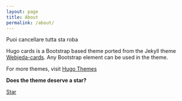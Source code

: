 ```yaml
---
layout: page
title: About
permalink: /about/
---
```


Puoi cancellare tutta sta roba


Hugo cards is a Bootstrap based theme ported from the Jekyll theme [Webjeda-cards](https://webjeda.com/cards/). Any Bootstrap element can be used in the theme.

For more themes, visit [Hugo Themes](https://themes.gohugo.io/)

**Does the theme deserve a star?**

<!-- Place this tag where you want the button to render. -->
<a class="github-button" href="https://github.com/bul-ikana/hugo-cards" data-icon="octicon-star" data-size="large" data-show-count="true" aria-label="Star bul-ikana/hugo-cards on GitHub">Star</a>
<!-- Place this tag in your head or just before your close body tag. -->
<script async defer src="https://buttons.github.io/buttons.js"></script>